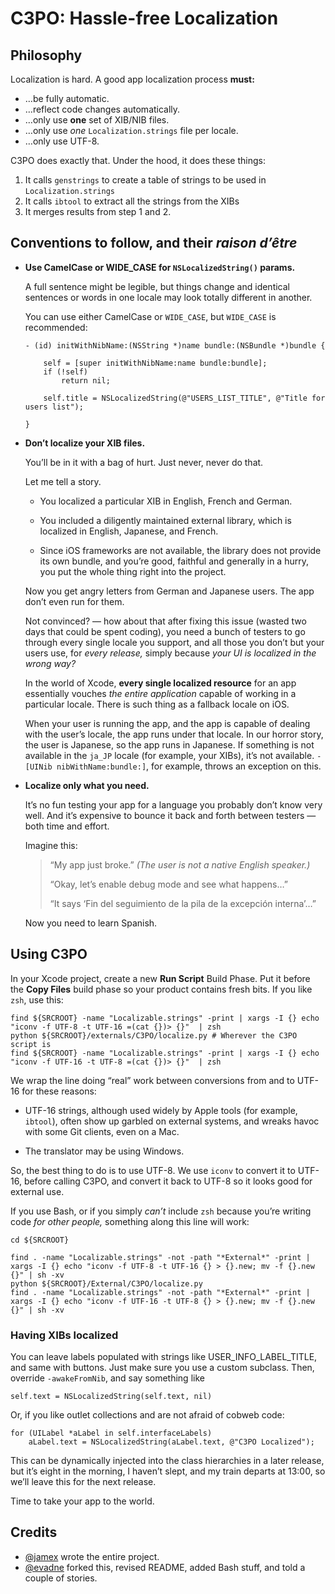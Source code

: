 # C3PO: Hassle-free Localization

##	Philosophy

Localization is hard. A good app localization process **must:**

*	…be fully automatic.
*	…reflect code changes automatically.  
*	…only use **one** set of XIB/NIB files.
*	…only use *one* `Localization.strings` file per locale.
*	…only use UTF-8.


C3PO does exactly that.  Under the hood, it does these things:

1.	It calls `genstrings` to create a table of strings to be used in `Localization.strings`
2.	It calls `ibtool` to extract all the strings from the XIBs
3.	It merges results from step 1 and 2.

##	Conventions to follow, and their *raison d’être*

*	**Use CamelCase or WIDE_CASE for `NSLocalizedString()` params.**

	A full sentence might be legible, but things change and identical sentences or words in one locale may look totally different in another.
	
	You can use either CamelCase or `WIDE_CASE`, but `WIDE_CASE` is recommended:
	
		- (id) initWithNibName:(NSString *)name bundle:(NSBundle *)bundle {
			
			self = [super initWithNibName:name bundle:bundle];
			if (!self)
				return nil;
			
			self.title = NSLocalizedString(@"USERS_LIST_TITLE", @"Title for users list");
		
		}

*	**Don’t localize your XIB files.**

	You’ll be in it with a bag of hurt.  Just never, never do that.
	
	Let me tell a story.
	
	*	You localized a particular XIB in English, French and German.
	
	*	You included a diligently maintained external library, which is localized in English, Japanese, and French.
	
	*	Since iOS frameworks are not available, the library does not provide its own bundle, and you’re good, faithful and generally in a hurry, you put the whole thing right into the project.
	
	Now you get angry letters from German and Japanese users.  The app don’t even run for them.
	
	Not convinced?  — how about that after fixing this issue (wasted two days that could be spent coding), you need a bunch of testers to go through every single locale you support, and all those you don’t but your users use, for *every release,* simply because *your UI is localized in the wrong way?*
	
	In the world of Xcode, **every single localized resource** for an app essentially vouches *the entire application* capable of working in a particular locale.  There is such thing as a fallback locale on iOS.
	
	When your user is running the app, and the app is capable of dealing with the user’s locale, the app runs under that locale.  In our horror story, the user is Japanese, so the app runs in Japanese.  If something is not available in the `ja_JP` locale (for example, your XIBs), it’s not available.  `-[UINib nibWithName:bundle:]`, for example, throws an exception on this.
	
*	**Localize only what you need.**

	It’s no fun testing your app for a language you probably don’t know very well.  And it’s expensive to bounce it back and forth between testers — both time and effort.
	
	Imagine this:
	
	>	“My app just broke.”  *(The user is not a native English speaker.)*
	>	
	>	“Okay, let’s enable debug mode and see what happens…”
	>	
	>	“It says ‘Fin del seguimiento de la pila de la excepción interna’…”
	
	Now you need to learn Spanish.


##	Using C3PO

In your Xcode project, create a new **Run Script** Build Phase.  Put it before the **Copy Files** build phase so your product contains fresh bits.  If you like `zsh`, use this:

	find ${SRCROOT} -name "Localizable.strings" -print | xargs -I {} echo "iconv -f UTF-8 -t UTF-16 =(cat {})> {}"  | zsh
	python ${SRCROOT}/externals/C3PO/localize.py # Wherever the C3PO script is
	find ${SRCROOT} -name "Localizable.strings" -print | xargs -I {} echo "iconv -f UTF-16 -t UTF-8 =(cat {})> {}"  | zsh

We wrap the line doing “real” work between conversions from and to UTF-16 for these reasons:

*	UTF-16 strings, although used widely by Apple tools (for example, `ibtool`), often show up garbled on external systems, and wreaks havoc with some Git clients, even on a Mac.

*	The translator may be using Windows.

So, the best thing to do is to use UTF-8.  We use `iconv` to convert it to UTF-16, before calling C3PO, and convert it back to UTF-8 so it looks good for external use.

If you use Bash, or if you simply *can’t* include `zsh` because you’re writing code *for other people,* something along this line will work:

	cd ${SRCROOT}

	find . -name "Localizable.strings" -not -path "*External*" -print | xargs -I {} echo "iconv -f UTF-8 -t UTF-16 {} > {}.new; mv -f {}.new {}" | sh -xv
	python ${SRCROOT}/External/C3PO/localize.py
	find . -name "Localizable.strings" -not -path "*External*" -print | xargs -I {} echo "iconv -f UTF-16 -t UTF-8 {} > {}.new; mv -f {}.new {}" | sh -xv

###	Having XIBs localized 

You can leave labels populated with strings like USER_INFO_LABEL_TITLE, and same with buttons.  Just make sure you use a custom subclass.  Then, override `-awakeFromNib`, and say something like

	self.text = NSLocalizedString(self.text, nil)

Or, if you like outlet collections and are not afraid of cobweb code:

	for (UILabel *aLabel in self.interfaceLabels)
		aLabel.text = NSLocalizedString(aLabel.text, @"C3PO Localized");

This can be dynamically injected into the class hierarchies in a later release, but it’s eight in the morning, I haven’t slept, and my train departs at 13:00, so we’ll leave this for the next release. 

Time to take your app to the world.

##	Credits

*	[@jamex](http://twitter.com/james) wrote the entire project.
*	[@evadne](http://twitter.com/evadne) forked this, revised README, added Bash stuff, and told a couple of stories.
